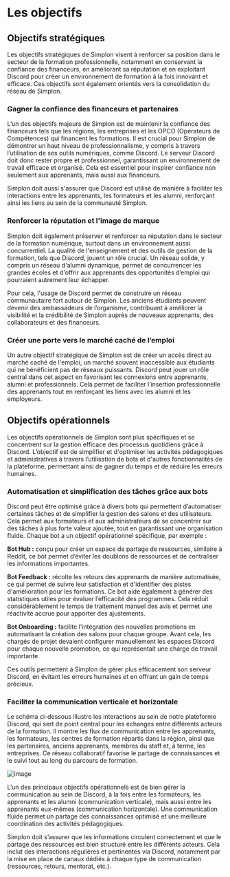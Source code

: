 # Les objectifs

## Objectifs stratégiques

Les objectifs stratégiques de Simplon visent à renforcer sa position dans le secteur de la formation professionnelle, notamment en conservant la confiance des financeurs, en améliorant sa réputation et en exploitant Discord pour créer un environnement de formation à la fois innovant et efficace. Ces objectifs sont également orientés vers la consolidation du réseau de Simplon.

### Gagner la confiance des financeurs et partenaires

L’un des objectifs majeurs de Simplon est de maintenir la confiance des financeurs tels que les régions, les entreprises et les OPCO (Opérateurs de Compétences) qui financent les formations. Il est crucial pour Simplon de démontrer un haut niveau de professionnalisme, y compris à travers l’utilisation de ses outils numériques, comme Discord. Le serveur Discord doit donc rester propre et professionnel, garantissant un environnement de travail efficace et organisé. Cela est essentiel pour inspirer confiance non seulement aux apprenants, mais aussi aux financeurs.

Simplon doit aussi s'assurer que Discord est utilisé de manière à faciliter les interactions entre les apprenants, les formateurs et les alumni, renforçant ainsi les liens au sein de la communauté Simplon.

### Renforcer la réputation et l'image de marque

Simplon doit également préserver et renforcer sa réputation dans le secteur de la formation numérique, surtout dans un environnement aussi concurrentiel. La qualité de l'enseignement et des outils de gestion de la formation, tels que Discord, jouent un rôle crucial. Un réseau solide, y compris un réseau d'alumni dynamique, permet de concurrencer les grandes écoles et d'offrir aux apprenants des opportunités d’emploi qui pourraient autrement leur échapper.

Pour cela, l'usage de Discord permet de construire un réseau communautaire fort autour de Simplon. Les anciens étudiants peuvent devenir des ambassadeurs de l’organisme, contribuant à améliorer la visibilité et la crédibilité de Simplon auprès de nouveaux apprenants, des collaborateurs et des financeurs.

### Créer une porte vers le marché caché de l’emploi

Un autre objectif stratégique de Simplon est de créer un accès direct au marché caché de l'emploi, un marché souvent inaccessible aux étudiants qui ne bénéficient pas de réseaux puissants. Discord peut jouer un rôle central dans cet aspect en favorisant les connexions entre apprenants, alumni et professionnels. Cela permet de faciliter l’insertion professionnelle des apprenants tout en renforçant les liens avec les alumni et les employeurs.

## Objectifs opérationnels

Les objectifs opérationnels de Simplon sont plus spécifiques et se concentrent sur la gestion efficace des processus quotidiens grâce à Discord. L’objectif est de simplifier et d'optimiser les activités pédagogiques et administratives à travers l’utilisation de bots et d'autres fonctionnalités de la plateforme, permettant ainsi de gagner du temps et de réduire les erreurs humaines.

### Automatisation et simplification des tâches grâce aux bots

Discord peut être optimisé grâce à divers bots qui permettent d’automatiser certaines tâches et de simplifier la gestion des salons et des utilisateurs. Cela permet aux formateurs et aux administrateurs de se concentrer sur des tâches à plus forte valeur ajoutée, tout en garantissant une organisation fluide. Chaque bot a un objectif opérationnel spécifique, par exemple :

**Bot Hub :** conçu pour créer un espace de partage de ressources, similaire à Reddit, ce bot permet d’éviter les doublons de ressources et de centraliser les informations importantes.

**Bot Feedback :** récolte les retours des apprenants de manière automatisée, ce qui permet de suivre leur satisfaction et d'identifier des pistes d'amélioration pour les formations. Ce bot aide également à générer des statistiques utiles pour évaluer l’efficacité des programmes. Cela réduit considérablement le temps de traitement manuel des avis et permet une réactivité accrue pour apporter des ajustements.

**Bot Onboarding :** facilite l'intégration des nouvelles promotions en automatisant la création des salons pour chaque groupe. Avant cela, les chargés de projet devaient configurer manuellement les espaces Discord pour chaque nouvelle promotion, ce qui représentait une charge de travail importante.

Ces outils permettent à Simplon de gérer plus efficacement son serveur Discord, en évitant les erreurs humaines et en offrant un gain de temps précieux.

### Faciliter la communication verticale et horizontale

Le schéma ci-dessous illustre les interactions au sein de notre plateforme Discord, qui sert de point central pour les échanges entre différents acteurs de la formation. Il montre les flux de communication entre les apprenants, les formateurs, les centres de formation répartis dans la région, ainsi que les partenaires, anciens apprenants, membres du staff et, à terme, les entreprises. Ce réseau collaboratif favorise le partage de connaissances et le suivi tout au long du parcours de formation.

![image](/./doc/assets/images/schema-communication.png)

L’un des principaux objectifs opérationnels est de bien gérer la communication au sein de Discord, à la fois entre les formateurs, les apprenants et les alumni (communication verticale), mais aussi entre les apprenants eux-mêmes (communication horizontale). Une communication fluide permet un partage des connaissances optimisé et une meilleure coordination des activités pédagogiques.

Simplon doit s’assurer que les informations circulent correctement et que le partage des ressources est bien structuré entre les différents acteurs. Cela inclut des interactions régulières et pertinentes via Discord, notamment par la mise en place de canaux dédiés à chaque type de communication (ressources, retours, mentorat, etc.).

